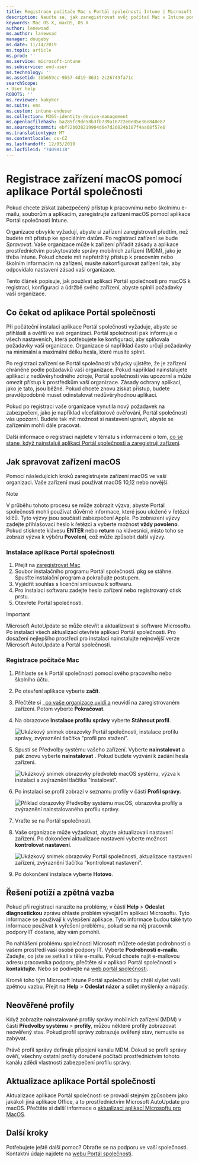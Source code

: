 ```yaml
---
title: Registrace počítače Mac s Portál společnosti Intune | Microsoft Docs
description: Naučte se, jak zaregistrovat svůj počítač Mac v Intune pomocí aplikace Portál společnosti.
keywords: Mac OS X, macOS, OS X
author: lenewsad
ms.author: lanewsad
manager: dougeby
ms.date: 11/14/2019
ms.topic: article
ms.prod: ''
ms.service: microsoft-intune
ms.subservice: end-user
ms.technology: ''
ms.assetid: 3bb659cc-9b57-4d19-8631-2c26749fa71c
searchScope:
- User help
ROBOTS: ''
ms.reviewer: kakyker
ms.suite: ems
ms.custom: intune-enduser
ms.collection: M365-identity-device-management
ms.openlocfilehash: ba285fc9de58b3fb739a16722e0e05e36e840e87
ms.sourcegitcommit: ebf72b038219904d6e7d20024b107f4aa68f57e6
ms.translationtype: MT
ms.contentlocale: cs-CZ
ms.lasthandoff: 12/05/2019
ms.locfileid: "74098118"
---
```

# <a name="enroll-your-macos-device-using-the-company-portal-app"></a>Registrace zařízení macOS pomocí aplikace Portál společnosti  

Pokud chcete získat zabezpečený přístup k pracovnímu nebo školnímu e-mailu, souborům a aplikacím, zaregistrujte zařízení macOS pomocí aplikace Portál společnosti Intune.

Organizace obvykle vyžadují, abyste si zařízení zaregistrovali předtím, než budete mít přístup ke speciálním datům. Po registraci zařízení se bude *Spravovat*. Vaše organizace může k zařízení přiřadit zásady a aplikace prostřednictvím poskytovatele správy mobilních zařízení (MDM), jako je třeba Intune. Pokud chcete mít nepřetržitý přístup k pracovním nebo školním informacím na zařízení, musíte nakonfigurovat zařízení tak, aby odpovídalo nastavení zásad vaší organizace.  

Tento článek popisuje, jak používat aplikaci Portál společnosti pro macOS k registraci, konfiguraci a údržbě svého zařízení, abyste splnili požadavky vaší organizace.  


## <a name="what-to-expect-from-the-company-portal-app"></a>Co čekat od aplikace Portál společnosti

Při počáteční instalaci aplikace Portál společnosti vyžaduje, abyste se přihlásili a ověřili ve své organizaci. Portál společnosti pak informuje o všech nastaveních, která potřebujete ke konfiguraci, aby splňovala požadavky vaší organizace. Organizace si například často určují požadavky na minimální a maximální délku hesla, které musíte splnit.    

Po registraci zařízení se Portál společnosti vždycky ujistěte, že je zařízení chráněné podle požadavků vaší organizace. Pokud například nainstalujete aplikaci z nedůvěryhodného zdroje, Portál společnosti vás upozorní a může omezit přístup k prostředkům vaší organizace. Zásady ochrany aplikací, jako je tato, jsou běžné. Pokud chcete znovu získat přístup, budete pravděpodobně muset odinstalovat nedůvěryhodnou aplikaci. 

Pokud po registraci vaše organizace vynutila nový požadavek na zabezpečení, jako je například vícefaktorové ověřování, Portál společnosti vás upozorní. Budete tak mít možnost si nastavení upravit, abyste se zařízením mohli dále pracovat.  

Další informace o registraci najdete v tématu s informacemi o tom, [co se stane, když nainstaluji aplikaci Portál společnosti a zaregistruji zařízení](what-happens-if-you-install-the-Company-Portal-app-and-enroll-your-device-in-intune-macos.md).  

## <a name="get-your-macos-device-managed"></a>Jak spravovat zařízení macOS  
Pomocí následujících kroků zaregistrujete zařízení macOS ve vaší organizaci. Vaše zařízení musí používat macOS 10,12 nebo novější.   

> [!NOTE]
> V průběhu tohoto procesu se může zobrazit výzva, abyste Portál společnosti mohli používat důvěrné informace, které jsou uložené v řetězci klíčů. Tyto výzvy jsou součástí zabezpečení Apple. Po zobrazení výzvy zadejte přihlašovací heslo k řetězci a vyberte možnost **vždy povoleno**. Pokud stisknete klávesu **ENTER** nebo **return** na klávesnici, místo toho se zobrazí výzva k výběru **Povolení**, což může způsobit další výzvy.  

### <a name="install-company-portal-app"></a>Instalace aplikace Portál společnosti  
1. Přejít na [zaregistrovat Mac](https://go.microsoft.com/fwlink/?linkid=853070)  
2. Soubor instalačního programu Portál společnosti. pkg se stáhne. Spusťte instalační program a pokračujte postupem. 
3. Vyjádřit souhlas s licenční smlouvou k softwaru. 
4. Pro instalaci softwaru zadejte heslo zařízení nebo registrovaný otisk prstu.  
5. Otevřete Portál společnosti. 

> [!IMPORTANT]
> Microsoft AutoUpdate se může otevřít a aktualizovat si software Microsoftu. Po instalaci všech aktualizací otevřete aplikaci Portál společnosti. Pro dosažení nejlepšího prostředí pro instalaci nainstalujte nejnovější verze Microsoft AutoUpdate a Portál společnosti.  


### <a name="enroll-your-mac"></a>Registrace počítače Mac  


1. Přihlaste se k Portál společnosti pomocí svého pracovního nebo školního účtu.  
2. Po otevření aplikace vyberte **začít**.  
3. Přečtěte si [, co vaše organizace uvidí a](what-info-can-your-company-see-when-you-enroll-your-device-in-intune.md) neuvidí na zaregistrovaném zařízení. Potom vyberte **Pokračovat**.  
4. Na obrazovce **Instalace profilu správy** vyberte **Stáhnout profil**.   

    ![Ukázkový snímek obrazovky Portál společnosti, instalace profilu správy, zvýraznění tlačítka "profil pro stažení".](./media/install-mgmt-profile-mac-1911.PNG)   
5. Spustí se Předvolby systému vašeho zařízení. Vyberte **nainstalovat** a pak znovu vyberte **nainstalovat** . Pokud budete vyzváni k zadání hesla zařízení.  

    ![Ukázkový snímek obrazovky předvoleb macOS systému, výzva k instalaci a zvýraznění tlačítka "instalovat".](./media/system-preference-install-1911.PNG)  
6. Po instalaci se profil zobrazí v seznamu profily v části **Profil správy.**  

   ![Příklad obrazovky Předvolby systému macOS, obrazovka profily a zvýraznění nainstalovaného profilu správy.](./media/system-preference-verify-1911.PNG)   
7. Vraťte se na Portál společnosti.   
8. Vaše organizace může vyžadovat, abyste aktualizovali nastavení zařízení. Po dokončení aktualizace nastavení vyberte možnost **kontrolovat nastavení**.  

    ![Ukázkový snímek obrazovky Portál společnosti, aktualizace nastavení zařízení, zvýraznění tlačítka "kontrolovat nastavení".](./media/update-settings-mac-1911.PNG)  
9. Po dokončení instalace vyberte **Hotovo**.  


 ## <a name="troubleshooting-and-feedback"></a>Řešení potíží a zpětná vazba   

Pokud při registraci narazíte na problémy, v části **Help** > **Odeslat diagnostickou** zprávu ohlaste problém vývojářům aplikací Microsoftu. Tyto informace se používají k vylepšení aplikace. Tyto informace budou také tyto informace používat k vyřešení problému, pokud se na něj pracovník podpory IT dostane, aby vám pomohli.  

Po nahlášení problému společnosti Microsoft můžete odeslat podrobnosti o vašem prostředí vaší osobě podpory IT. Vyberte **Podrobnosti e-mailu**. Zadejte, co jste se setkali v těle e-mailu. Pokud chcete najít e-mailovou adresu pracovníka podpory, přečtěte si v aplikaci Portál společnosti > **kontaktujte**. Nebo se podívejte na [web portál společnosti](https://go.microsoft.com/fwlink/?linkid=2010980).  
 

Kromě toho tým Microsoft Intune Portál společnosti by chtěl slyšet vaši zpětnou vazbu. Přejít na **Help** > **Odeslat názor** a sdílet myšlenky a nápady.  

## <a name="unverified-profiles"></a>Neověřené profily  
Když zobrazíte nainstalované profily správy mobilních zařízení (MDM) v části **Předvolby systému** > **profily**, můžou některé profily zobrazovat neověřený stav. Pokud profil správy zobrazuje ověřený stav, nemusíte se zabývat.  

Právě profil správy definuje připojení kanálu MDM. Dokud se profil správy ověří, všechny ostatní profily doručené počítači prostřednictvím tohoto kanálu zdědí vlastnosti zabezpečení profilu správy.  

## <a name="updating-the-company-portal-app"></a>Aktualizace aplikace Portál společnosti

Aktualizace aplikace Portál společnosti se provádí stejným způsobem jako jakákoli jiná aplikace Office, a to prostřednictvím Microsoft AutoUpdate pro macOS. Přečtěte si další informace o [aktualizaci aplikací Microsoftu pro MacOS](https://support.office.com/article/Check-for-Office-for-Mac-updates-automatically-bfd1e497-c24d-4754-92ab-910a4074d7c1).  

## <a name="next-steps"></a>Další kroky  
Potřebujete ještě další pomoc? Obraťte se na podporu ve vaší společnosti. Kontaktní údaje najdete na [webu Portál společnosti](https://go.microsoft.com/fwlink/?linkid=2010980).  


